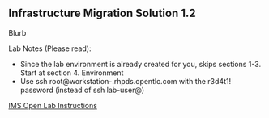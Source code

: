 
Infrastructure Migration Solution 1.2
---------------------------------------------------------------------

Blurb

Lab Notes (Please read):
- Since the lab environment is already created for you, skips sections 1-3. Start at section 4. Environment
- Use ssh root@workstation-<YOUR-GUID>.rhpds.opentlc.com with the r3d4t1! password (instead of ssh lab-user@)

[IMS Open Lab Instructions](https://github.com/RedHatDemos/RHS-Infrastructure_Migration/blob/ims_1.2/doc/lab1.adoc) 



